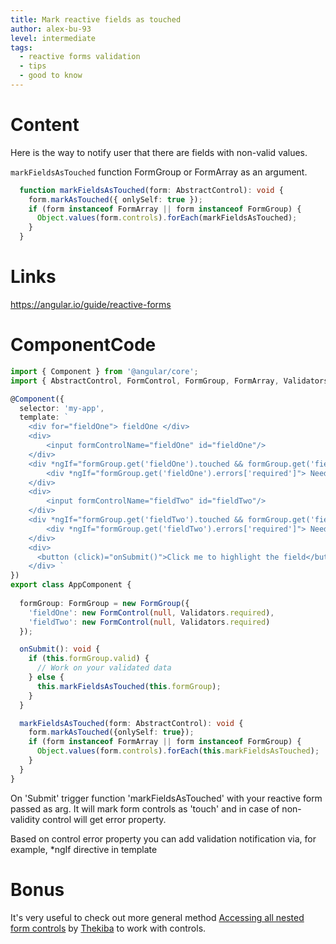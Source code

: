 ```yaml
---
title: Mark reactive fields as touched
author: alex-bu-93
level: intermediate
tags:
  - reactive forms validation
  - tips
  - good to know
---
```


# Content
Here is the way to notify user that there are fields with non-valid values.

`markFieldsAsTouched` function FormGroup or FormArray as an argument. 

```typescript
  function markFieldsAsTouched(form: AbstractControl): void {
    form.markAsTouched({ onlySelf: true });
    if (form instanceof FormArray || form instanceof FormGroup) {
      Object.values(form.controls).forEach(markFieldsAsTouched);
    }
  }
```

# Links

https://angular.io/guide/reactive-forms

# ComponentCode
```typescript
import { Component } from '@angular/core';
import { AbstractControl, FormControl, FormGroup, FormArray, Validators } from '@angular/forms';

@Component({
  selector: 'my-app',
  template: `
    <div for="fieldOne"> fieldOne </div>
    <div>
        <input formControlName="fieldOne" id="fieldOne"/>
    </div>
    <div *ngIf="formGroup.get('fieldOne').touched && formGroup.get('fieldOne').invalid">
        <div *ngIf="formGroup.get('fieldOne').errors['required']"> Need to fill </div>
    </div>
    <div>
        <input formControlName="fieldTwo" id="fieldTwo"/>
    </div>
    <div *ngIf="formGroup.get('fieldTwo').touched && formGroup.get('fieldTwo').invalid">
        <div *ngIf="formGroup.get('fieldTwo').errors['required']"> Need to fill </div>
    </div>
    <div>
      <button (click)="onSubmit()">Click me to highlight the field</button>
    </div> `
})
export class AppComponent {
    
  formGroup: FormGroup = new FormGroup({
    'fieldOne': new FormControl(null, Validators.required),
    'fieldTwo': new FormControl(null, Validators.required)
  });

  onSubmit(): void {
    if (this.formGroup.valid) {
      // Work on your validated data
    } else {
      this.markFieldsAsTouched(this.formGroup);
    }
  }

  markFieldsAsTouched(form: AbstractControl): void {
    form.markAsTouched({onlySelf: true});
    if (form instanceof FormArray || form instanceof FormGroup) {
      Object.values(form.controls).forEach(this.markFieldsAsTouched);
    }
  }
}
```

On 'Submit' trigger function 'markFieldsAsTouched' with your reactive form passed as arg. 
It will mark form controls as 'touch' and in case of non-validity control will get error property.

Based on control error property you can add validation notification via, for example, *ngIf directive in template

# Bonus

It's very useful to check out more general method [Accessing all nested form controls](#accessing-all-nested-form-controls) by [Thekiba](https://twitter.com/thekiba_io) to work with controls.
